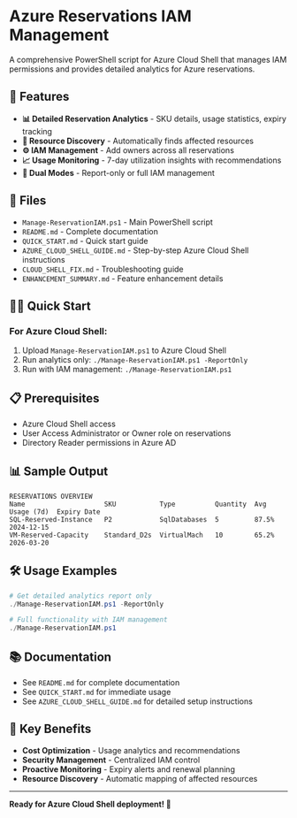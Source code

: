 # Azure Reservations IAM Management

A comprehensive PowerShell script for Azure Cloud Shell that manages IAM permissions and provides detailed analytics for Azure reservations.

## 🚀 Features

- **📊 Detailed Reservation Analytics** - SKU details, usage statistics, expiry tracking
- **🎯 Resource Discovery** - Automatically finds affected resources
- **⚙️ IAM Management** - Add owners across all reservations
- **📈 Usage Monitoring** - 7-day utilization insights with recommendations
- **🔧 Dual Modes** - Report-only or full IAM management

## 📁 Files

- `Manage-ReservationIAM.ps1` - Main PowerShell script
- `README.md` - Complete documentation
- `QUICK_START.md` - Quick start guide
- `AZURE_CLOUD_SHELL_GUIDE.md` - Step-by-step Azure Cloud Shell instructions
- `CLOUD_SHELL_FIX.md` - Troubleshooting guide
- `ENHANCEMENT_SUMMARY.md` - Feature enhancement details

## 🏃‍♂️ Quick Start

### For Azure Cloud Shell:

1. Upload `Manage-ReservationIAM.ps1` to Azure Cloud Shell
2. Run analytics only: `./Manage-ReservationIAM.ps1 -ReportOnly`
3. Run with IAM management: `./Manage-ReservationIAM.ps1`

## 📋 Prerequisites

- Azure Cloud Shell access
- User Access Administrator or Owner role on reservations
- Directory Reader permissions in Azure AD

## 📊 Sample Output

```
RESERVATIONS OVERVIEW
Name                    SKU           Type          Quantity  Avg Usage (7d)  Expiry Date
SQL-Reserved-Instance   P2            SqlDatabases  5         87.5%          2024-12-15
VM-Reserved-Capacity    Standard_D2s  VirtualMach   10        65.2%          2026-03-20
```

## 🛠 Usage Examples

```powershell
# Get detailed analytics report only
./Manage-ReservationIAM.ps1 -ReportOnly

# Full functionality with IAM management
./Manage-ReservationIAM.ps1
```

## 📚 Documentation

- See `README.md` for complete documentation
- See `QUICK_START.md` for immediate usage
- See `AZURE_CLOUD_SHELL_GUIDE.md` for detailed setup instructions

## 🎯 Key Benefits

- **Cost Optimization** - Usage analytics and recommendations
- **Security Management** - Centralized IAM control
- **Proactive Monitoring** - Expiry alerts and renewal planning
- **Resource Discovery** - Automatic mapping of affected resources

---

**Ready for Azure Cloud Shell deployment! 🌟**
